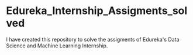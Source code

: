 # Edureka_Internship_Assigments_solved
I have created this repository to solve the assigments of Edureka's Data Science and Machine Learning Internship.
